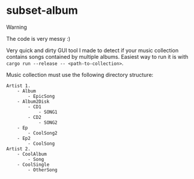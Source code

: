 # subset-album

> [!WARNING]  
> The code is very messy :)

Very quick and dirty GUI tool I made to detect if your music collection contains songs contained by multiple albums.
Easiest way to run it is with `cargo run --release -- <path-to-collection>`.

Music collection must use the following directory structure:
```
Artist 1.
    - Album 
        - EpicSong
    - Album2Disk
        - CD1
            - SONG1
        - CD2
            - SONG2
    - Ep 
        - CoolSong2
    - Ep2
        - CoolSong
Artist 2.
    - CoolAlbum 
        - Song
    - CoolSingle
        - OtherSong 
```